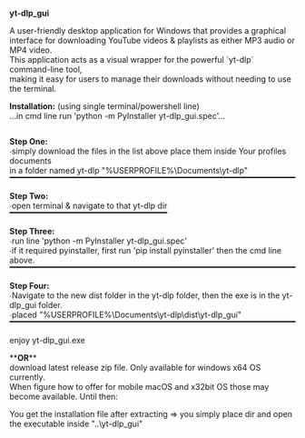 
<b>yt-dlp_gui</b><br/>
<p>
A user-friendly desktop application for Windows that provides a graphical interface for downloading 
YouTube videos &amp; playlists as either MP3 audio or MP4 video. <br/>
This application acts as a visual wrapper for the powerful `yt-dlp` command-line tool, <br/>
making it easy for users to manage their downloads without needing to use the terminal.
<p/>

<b>Installation:</b> (using single terminal/powershell line)<br/>
...in cmd line run 'python -m PyInstaller yt-dlp_gui.spec'...<br/>
<p style="position: relative; display: inline-block;">
  <b>Step One:</b>
  <span style="position: absolute; left: 0; bottom: -5px; width: 100%; height: 2px; background-color: black;"></span><br/>
∙simply download the files in the list above place them inside Your profiles documents<br/> 
in a folder named yt-dlp "%USERPROFILE%\Documents\yt-dlp"<br/>
</p>

<p style="position: relative; display: inline-block;">
  <b>Step Two:</b>
  <span style="position: absolute; left: 0; bottom: -5px; width: 100%; height: 2px; background-color: black;"></span><br/>
∙open terminal & navigate to that yt-dlp dir<br/>
</p>

<p style="position: relative; display: inline-block;">
  <b>Step Three:</b>
  <span style="position: absolute; left: 0; bottom: -5px; width: 100%; height: 2px; background-color: black;"></span><br/>
∙run line 'python -m PyInstaller yt-dlp_gui.spec'<br/>
∙if it required pyinstaller, first run 'pip install pyinstaller' then the cmd line above.<br/>
</p>

<p style="position: relative; display: inline-block;">
  <b>Step Four:</b>
  <span style="position: absolute; left: 0; bottom: -5px; width: 100%; height: 2px; background-color: black;"></span><br/>
∙Navigate to the new dist folder in the yt-dlp folder, then the exe is in the yt-dlp_gui folder.<br/>
∙placed "%USERPROFILE%\Documents\yt-dlp\dist\yt-dlp_gui"<br/>
<p/>
enjoy yt-dlp_gui.exe<br/>
</p>
**<b>OR</b>** <br/>
download latest release zip file. Only available for windows x64 OS currently. <br/>
When figure how to offer for mobile macOS and x32bit OS those may become available. Until then:<br/>

You get the installation file after extracting => you simply place dir and open the executable inside "..\yt-dlp_gui\"<br/>
